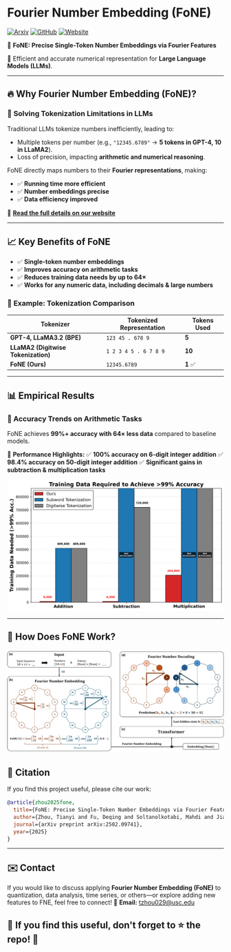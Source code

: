 # Fourier Number Embedding (FoNE)

[![Arxiv](https://img.shields.io/badge/arXiv-Paper-red)](https://arxiv.org/abs/2502.09741)
[![GitHub](https://img.shields.io/badge/GitHub-Repo-black?logo=github)](https://github.com/KevinZhoutianyi/FNE)
[![Website](https://img.shields.io/badge/Website-FoNE-blue)](https://fouriernumber.github.io/)

📌 **FoNE: Precise Single-Token Number Embeddings via Fourier Features**

🔢 Efficient and accurate numerical representation for **Large Language Models (LLMs)**.

---

## 🔥 Why Fourier Number Embedding (FoNE)?

### 🚀 **Solving Tokenization Limitations in LLMs**

Traditional LLMs tokenize numbers inefficiently, leading to:

- Multiple tokens per number (e.g., `"12345.6789"` → **5 tokens in GPT-4, 10 in LLaMA2**).
- Loss of precision, impacting **arithmetic and numerical reasoning**.

FoNE directly maps numbers to their **Fourier representations**, making:

* ✅ **Running time more efficient**
* ✅ **Number embeddings precise**
* ✅ **Data efficiency improved**

🔗 **[Read the full details on our website](https://kevinzhoutianyi.github.io/FNE_website/)**

---

## 📈 Key Benefits of FoNE

- ✅ **Single-token number embeddings**
- ✅ **Improves accuracy on arithmetic tasks**
- ✅ **Reduces training data needs by up to 64×**
- ✅ **Works for any numeric data, including decimals & large numbers**

### 🎯 **Example: Tokenization Comparison**

| Tokenizer                                 | Tokenized Representation | Tokens Used    |
| ----------------------------------------- | ------------------------ | -------------- |
| **GPT-4, LLaMA3.2 (BPE)**           | `123 45 . 678 9`       | **5**    |
| **LLaMA2 (Digitwise Tokenization)** | `1 2 3 4 5 . 6 7 8 9`  | **10**   |
| **FoNE (Ours)**                     | `12345.6789`           | **1** ✅ |

---

## 📊 Empirical Results

### **📌 Accuracy Trends on Arithmetic Tasks**

FoNE achieves **99%+ accuracy with 64× less data** compared to baseline models.

📌 **Performance Highlights:**
✅ **100% accuracy on 6-digit integer addition**
✅ **98.4% accuracy on 50-digit integer addition**
✅ **Significant gains in subtraction & multiplication tasks**

![accuracy](./imgs/data_comparison.png)

---

## 🔧 How Does FoNE Work?

![method](./imgs/teaser.jpg)

## 📖 Citation

If you find this project useful, please cite our work:

```bibtex
@article{zhou2025fone,
  title={FoNE: Precise Single-Token Number Embeddings via Fourier Features},
  author={Zhou, Tianyi and Fu, Deqing and Soltanolkotabi, Mahdi and Jia, Robin and Sharan, Vatsal},
  journal={arXiv preprint arXiv:2502.09741},
  year={2025}
}
```

---

## ✉️ Contact

If you would like to discuss applying **Fourier Number Embedding (FoNE)** to quantization, data analysis, time series, or others—or explore adding new features to FNE, feel free to connect!
📧 **Email:** [tzhou029@usc.edu](mailto:tzhou029@usc.edu)

🚀 **If you find this useful, don't forget to ⭐️ the repo!** 🚀
-------------------------------------------------------------
